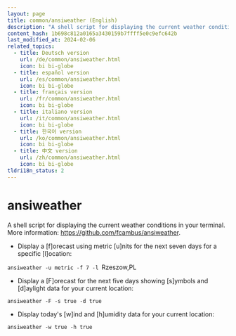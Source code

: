 ```yaml
---
layout: page
title: common/ansiweather (English)
description: "A shell script for displaying the current weather conditions in your terminal."
content_hash: 1b698c812a0165a3430159b7ffff5e0c9efc642b
last_modified_at: 2024-02-06
related_topics:
  - title: Deutsch version
    url: /de/common/ansiweather.html
    icon: bi bi-globe
  - title: español version
    url: /es/common/ansiweather.html
    icon: bi bi-globe
  - title: français version
    url: /fr/common/ansiweather.html
    icon: bi bi-globe
  - title: italiano version
    url: /it/common/ansiweather.html
    icon: bi bi-globe
  - title: 한국어 version
    url: /ko/common/ansiweather.html
    icon: bi bi-globe
  - title: 中文 version
    url: /zh/common/ansiweather.html
    icon: bi bi-globe
tldri18n_status: 2
---
```

# ansiweather

A shell script for displaying the current weather conditions in your terminal.
More information: <https://github.com/fcambus/ansiweather>.

- Display a [f]orecast using metric [u]nits for the next seven days for a specific [l]ocation:

`ansiweather -u metric -f 7 -l `<span class="tldr-var badge badge-pill bg-dark-lm bg-white-dm text-white-lm text-dark-dm font-weight-bold">Rzeszow,PL</span>

- Display a [F]orecast for the next five days showing [s]ymbols and [d]aylight data for your current location:

`ansiweather -F -s true -d true`

- Display today's [w]ind and [h]umidity data for your current location:

`ansiweather -w true -h true`
